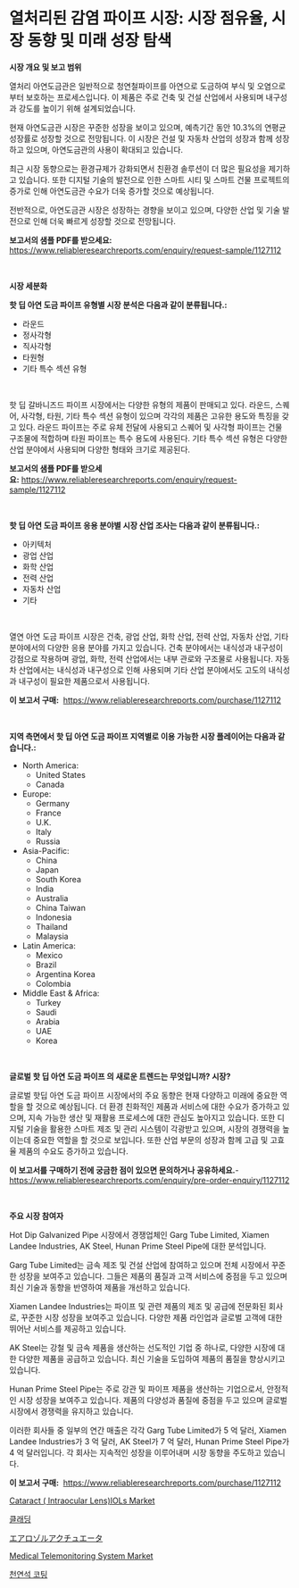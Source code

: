 <p><h1>열처리된 감염 파이프 시장: 시장 점유율, 시장 동향 및 미래 성장 탐색</h1></p><p><strong>시장 개요 및 보고 범위</strong></p>
<p><p>열처리 아연도금관은 일반적으로 청연철파이프를 아연으로 도금하여 부식 및 오염으로부터 보호하는 프로세스입니다. 이 제품은 주로 건축 및 건설 산업에서 사용되며 내구성과 강도를 높이기 위해 설계되었습니다.</p><p>현재 아연도금관 시장은 꾸준한 성장을 보이고 있으며, 예측기간 동안 10.3%의 연평균 성장률로 성장할 것으로 전망됩니다. 이 시장은 건설 및 자동차 산업의 성장과 함께 성장하고 있으며, 아연도금관의 사용이 확대되고 있습니다.</p><p>최근 시장 동향으로는 환경규제가 강화되면서 친환경 솔루션이 더 많은 필요성을 제기하고 있습니다. 또한 디지털 기술의 발전으로 인한 스마트 시티 및 스마트 건물 프로젝트의 증가로 인해 아연도금관 수요가 더욱 증가할 것으로 예상됩니다.</p><p>전반적으로, 아연도금관 시장은 성장하는 경향을 보이고 있으며, 다양한 산업 및 기술 발전으로 인해 더욱 빠르게 성장할 것으로 전망됩니다.</p></p>
<p><strong>보고서의 샘플 PDF를 받으세요:</strong> <a href="https://www.reliableresearchreports.com/enquiry/request-sample/1127112">https://www.reliableresearchreports.com/enquiry/request-sample/1127112</a></p>
<p>&nbsp;</p>
<p><strong>시장 세분화</strong></p>
<p><strong>핫 딥 아연 도금 파이프 유형별 시장 분석은 다음과 같이 분류됩니다.:</strong></p>
<p><ul><li>라운드</li><li>정사각형</li><li>직사각형</li><li>타원형</li><li>기타 특수 섹션 유형</li></ul></p>
<p>&nbsp;</p>
<p><p>핫 딥 갈바니즈드 파이프 시장에서는 다양한 유형의 제품이 판매되고 있다. 라운드, 스퀘어, 사각형, 타원, 기타 특수 섹션 유형이 있으며 각각의 제품은 고유한 용도와 특징을 갖고 있다. 라운드 파이프는 주로 유체 전달에 사용되고 스퀘어 및 사각형 파이프는 건물 구조물에 적합하며 타원 파이프는 특수 용도에 사용된다. 기타 특수 섹션 유형은 다양한 산업 분야에서 사용되며 다양한 형태와 크기로 제공된다.</p></p>
<p><strong>보고서의 샘플 PDF를 받으세요:</strong>&nbsp;<a href="https://www.reliableresearchreports.com/enquiry/request-sample/1127112">https://www.reliableresearchreports.com/enquiry/request-sample/1127112</a></p>
<p>&nbsp;</p>
<p><strong> 핫 딥 아연 도금 파이프 응용 분야별 시장 산업 조사는 다음과 같이 분류됩니다.:</strong></p>
<p><ul><li>아키텍처</li><li>광업 산업</li><li>화학 산업</li><li>전력 산업</li><li>자동차 산업</li><li>기타</li></ul></p>
<p>&nbsp;</p>
<p><p>열연 아연 도금 파이프 시장은 건축, 광업 산업, 화학 산업, 전력 산업, 자동차 산업, 기타 분야에서의 다양한 응용 분야를 가지고 있습니다. 건축 분야에서는 내식성과 내구성이 강점으로 작용하며 광업, 화학, 전력 산업에서는 내부 관로와 구조물로 사용됩니다. 자동차 산업에서는 내식성과 내구성으로 인해 사용되며 기타 산업 분야에서도 고도의 내식성과 내구성이 필요한 제품으로서 사용됩니다.</p></p>
<p><strong>이 보고서 구매:</strong>&nbsp; <a href="https://www.reliableresearchreports.com/purchase/1127112">https://www.reliableresearchreports.com/purchase/1127112</a></p>
<p>&nbsp;</p>
<p><strong>지역 측면에서 핫 딥 아연 도금 파이프 지역별로 이용 가능한 시장 플레이어는 다음과 같습니다.:</strong></p>
<p><ul>
    <li>
        North America:
        <ul>
            <li>United States</li>
            <li>Canada</li>
        </ul>
    </li>
    <li>
        Europe:
        <ul>
            <li>Germany</li>
            <li>France</li>
            <li>U.K.</li>
            <li>Italy</li>
            <li>Russia</li>
        </ul>
    </li>
    <li>
        Asia-Pacific:
        <ul>
            <li>China</li>
            <li>Japan</li>
            <li>South Korea</li>
            <li>India</li>
            <li>Australia</li>
            <li>China Taiwan</li>
            <li>Indonesia</li>
            <li>Thailand</li>
            <li>Malaysia</li>
        </ul>
    </li>
    <li>
        Latin America:
        <ul>
            <li>Mexico</li>
            <li>Brazil</li>
            <li>Argentina Korea</li>
            <li>Colombia</li>
        </ul>
    </li>
    <li>
        Middle East & Africa:
        <ul>
            <li>Turkey</li>
            <li>Saudi</li>
            <li>Arabia</li>
            <li>UAE</li>
            <li>Korea</li>
        </ul>
    </li>
    </ul></p>
<p>&nbsp;</p>
<p><strong>글로벌 핫 딥 아연 도금 파이프 의 새로운 트렌드는 무엇입니까? 시장?</strong></p>
<p><p>글로벌 핫딥 아연 도금 파이프 시장에서의 주요 동향은 현재 다양하고 미래에 중요한 역할을 할 것으로 예상됩니다. 더 환경 친화적인 제품과 서비스에 대한 수요가 증가하고 있으며, 지속 가능한 생산 및 재활용 프로세스에 대한 관심도 높아지고 있습니다. 또한 디지털 기술을 활용한 스마트 제조 및 관리 시스템이 각광받고 있으며, 시장의 경쟁력을 높이는데 중요한 역할을 할 것으로 보입니다. 또한 산업 부문의 성장과 함께 고급 및 고효율 제품의 수요도 증가하고 있습니다.</p></p>
<p><strong>이 보고서를 구매하기 전에 궁금한 점이 있으면 문의하거나 공유하세요.</strong>- <a href="https://www.reliableresearchreports.com/enquiry/pre-order-enquiry/1127112">https://www.reliableresearchreports.com/enquiry/pre-order-enquiry/1127112</a></p>
<p>&nbsp;</p>
<p><strong>주요 시장 참여자</strong></p>
<p><p>Hot Dip Galvanized Pipe 시장에서 경쟁업체인 Garg Tube Limited, Xiamen Landee Industries, AK Steel, Hunan Prime Steel Pipe에 대한 분석입니다. </p><p>Garg Tube Limited는 금속 제조 및 건설 산업에 참여하고 있으며 전체 시장에서 꾸준한 성장을 보여주고 있습니다. 그들은 제품의 품질과 고객 서비스에 중점을 두고 있으며 최신 기술과 동향을 반영하여 제품을 개선하고 있습니다.</p><p>Xiamen Landee Industries는 파이프 및 관련 제품의 제조 및 공급에 전문화된 회사로, 꾸준한 시장 성장을 보여주고 있습니다. 다양한 제품 라인업과 글로벌 고객에 대한 뛰어난 서비스를 제공하고 있습니다.</p><p>AK Steel는 강철 및 금속 제품을 생산하는 선도적인 기업 중 하나로, 다양한 시장에 대한 다양한 제품을 공급하고 있습니다. 최신 기술을 도입하여 제품의 품질을 향상시키고 있습니다.</p><p>Hunan Prime Steel Pipe는 주로 강관 및 파이프 제품을 생산하는 기업으로서, 안정적인 시장 성장을 보여주고 있습니다. 제품의 다양성과 품질에 중점을 두고 있으며 글로벌 시장에서 경쟁력을 유지하고 있습니다.</p><p>이러한 회사들 중 일부의 연간 매출은 각각 Garg Tube Limited가 5 억 달러, Xiamen Landee Industries가 3 억 달러, AK Steel가 7 억 달러, Hunan Prime Steel Pipe가 4 억 달러입니다. 각 회사는 지속적인 성장을 이루어내며 시장 동향을 주도하고 있습니다.</p></p>
<p><strong>이 보고서 구매:</strong>&nbsp;&nbsp;<a href="https://www.reliableresearchreports.com/purchase/1127112">https://www.reliableresearchreports.com/purchase/1127112</a></p>
<p><p><a href="https://issuu.com/reportprime-2/docs/cataract-intraocular-lensiols-market-size-2030.ppt">Cataract ( Intraocular Lens)IOLs Market</a></p><p><a href="https://github.com/vseigx30c9a1j/Market-Research-Report-List-1/blob/main/22672473756.md">클래딩</a></p><p><a href="https://github.com/dzy793153605/Market-Research-Report-List-1/blob/main/92319134153.md">エアロゾルアクチュエータ</a></p><p><a href="https://issuu.com/reportprime-2/docs/medical-telemonitoring-system-market-size-2030.ppt">Medical Telemonitoring System Market</a></p><p><a href="https://github.com/plelbej847484502/Market-Research-Report-List-1/blob/main/80629473755.md">천연석 코팅</a></p></p>
